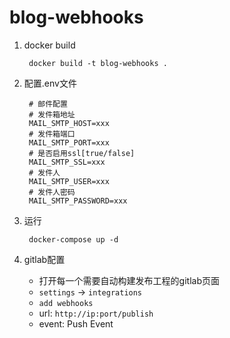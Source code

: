 # blog-webhooks

1. docker build

        docker build -t blog-webhooks .

2. 配置.env文件

        # 邮件配置
        # 发件箱地址
        MAIL_SMTP_HOST=xxx
        # 发件箱端口
        MAIL_SMTP_PORT=xxx
        # 是否启用ssl[true/false]
        MAIL_SMTP_SSL=xxx
        # 发件人
        MAIL_SMTP_USER=xxx
        # 发件人密码
        MAIL_SMTP_PASSWORD=xxx

3. 运行

        docker-compose up -d

4. gitlab配置
    - 打开每一个需要自动构建发布工程的gitlab页面
    - `settings` -> `integrations`
    - `add webhooks`
    - url: `http://ip:port/publish`
    - event: Push Event